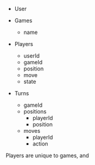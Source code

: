 - User

- Games
  - name

- Players
  - userId
  - gameId
  - position
  - move
  - state

- Turns
  - gameId 
  - positions
    - playerId
    - position
  - moves
    - playerId
    - action

Players are unique to games, and 